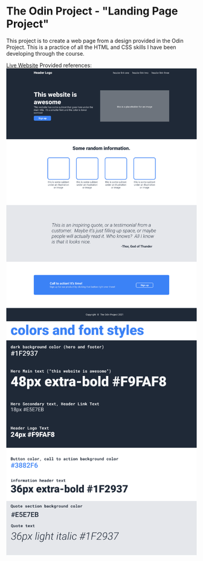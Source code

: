 # The Odin Project - "Landing Page Project"

This project is to create a web page from a design provided in the Odin Project. This is a practice of all the HTML and CSS skills I have been developing through the course.

[Live Website](https://anabrunner.github.io/landing-page/)
Provided references:
![Page reference.](/landing-page-refs/01.png)
![Colors and font styles.](/landing-page-refs/02.png)